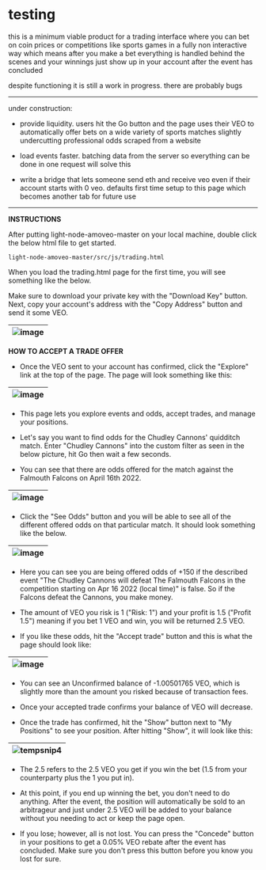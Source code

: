 # testing

this is a minimum viable product for a trading interface where you can bet on coin prices or competitions like sports games in a fully non interactive way which means after you make a bet everything is handled behind the scenes and your winnings just show up in your account after the event has concluded

despite functioning it is still a work in progress. there are probably bugs

------------------------------------------------------------------------------------------------------------------------------------------

under construction:

- provide liquidity. users hit the Go button and the page uses their VEO to automatically offer bets on a wide variety of sports matches slightly undercutting professional odds scraped from a website

- load events faster. batching data from the server so everything can be done in one request will solve this

- write a bridge that lets someone send eth and receive veo even if their account starts with 0 veo. defaults first time setup to this page which becomes another tab for future use

------------------------------------------------------------------------------------------------------------------------------------------

**INSTRUCTIONS**

After putting light-node-amoveo-master on your local machine, double click the below html file to get started.

    light-node-amoveo-master/src/js/trading.html

When you load the trading.html page for the first time, you will see something like the below.

Make sure to download your private key with the "Download Key" button. Next, copy your account's address with the "Copy Address" button and send it some VEO.

| ![image](https://user-images.githubusercontent.com/99594388/163622332-2786b1b6-5a29-46eb-923f-fcce9a51acb0.png) |
| ------ |

**HOW TO ACCEPT A TRADE OFFER**

  - Once the VEO sent to your account has confirmed, click the "Explore" link at the top of the page. The page will look something like this:

| ![image](https://user-images.githubusercontent.com/99594388/163634704-298ca635-ce0d-441b-b8a0-306f5eddcb76.png) |
| ------ |
  - This page lets you explore events and odds, accept trades, and manage your positions.

  - Let's say you want to find odds for the Chudley Cannons' quidditch match. Enter "Chudley Cannons" into the custom filter as seen in the below picture, hit Go then wait a few seconds.

  - You can see that there are odds offered for the match against the Falmouth Falcons on April 16th 2022.

| ![image](https://user-images.githubusercontent.com/99594388/163635643-717051db-4dd1-4cd2-8e07-63bf43294557.png) |
| ------ |
  - Click the "See Odds" button and you will be able to see all of the different offered odds on that particular match. It should look something like the below.

| ![image](https://user-images.githubusercontent.com/99594388/163636067-9d06466c-62e2-4854-a65a-59230b838247.png) |
| ------ |
  - Here you can see you are being offered odds of +150 if the described event "The Chudley Cannons will defeat The Falmouth Falcons in the competition starting on Apr 16 2022 (local time)" is false. So if the Falcons defeat the Cannons, you make money.

  - The amount of VEO you risk is 1 ("Risk: 1") and your profit is 1.5 ("Profit 1.5") meaning if you bet 1 VEO and win, you will be returned 2.5 VEO.

  - If you like these odds, hit the "Accept trade" button and this is what the page should look like:

| ![image](https://user-images.githubusercontent.com/99594388/163640758-5d34f418-3eb9-45b6-b606-58c8ef703735.png) |
| ------ |

  - You can see an Unconfirmed balance of -1.00501765 VEO, which is slightly more than the amount you risked because of transaction fees.

  - Once your accepted trade confirms your balance of VEO will decrease.

  - Once the trade has confirmed, hit the "Show" button next to "My Positions" to see your position. After hitting "Show", it will look like this:

| ![tempsnip4](https://user-images.githubusercontent.com/99594388/163648508-27ba2599-6dde-4d89-abce-e95358042b09.png) |
| ------ |

  - The 2.5 refers to the 2.5 VEO you get if you win the bet (1.5 from your counterparty plus the 1 you put in).

  - At this point, if you end up winning the bet, you don't need to do anything. After the event, the position will automatically be sold to an arbitrageur and just under 2.5 VEO will be added to your balance without you needing to act or keep the page open.

  - If you lose; however, all is not lost. You can press the "Concede" button in your positions to get a 0.05% VEO rebate after the event has concluded. Make sure you don't press this button before you know you lost for sure.

